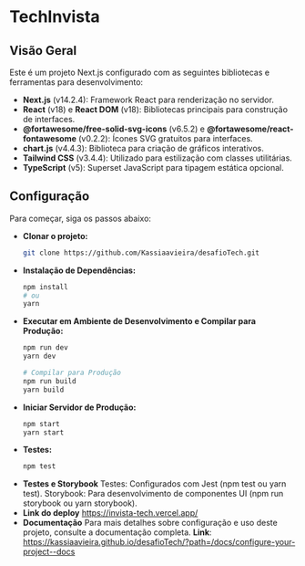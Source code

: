 # TechInvista

## Visão Geral

Este é um projeto Next.js configurado com as seguintes bibliotecas e ferramentas para desenvolvimento:

- **Next.js** (v14.2.4): Framework React para renderização no servidor.
- **React** (v18) e **React DOM** (v18): Bibliotecas principais para construção de interfaces.
- **@fortawesome/free-solid-svg-icons** (v6.5.2) e **@fortawesome/react-fontawesome** (v0.2.2): Ícones SVG gratuitos para interfaces.
- **chart.js** (v4.4.3): Biblioteca para criação de gráficos interativos.
- **Tailwind CSS** (v3.4.4): Utilizado para estilização com classes utilitárias.
- **TypeScript** (v5): Superset JavaScript para tipagem estática opcional.

## Configuração

Para começar, siga os passos abaixo:

- **Clonar o projeto:**
  ```bash
  git clone https://github.com/Kassiaavieira/desafioTech.git

- **Instalação de Dependências:**
  ```bash
  npm install
  # ou
  yarn
- **Executar em Ambiente de Desenvolvimento e Compilar para Produção:**
    ```bash
    npm run dev
    yarn dev

    # Compilar para Produção
    npm run build
    yarn build
- **Iniciar Servidor de Produção:**
    ```bash
    npm start
    yarn start
- **Testes:**
    ```bash
    npm test
- **Testes e Storybook**
    Testes: Configurados com Jest (npm test ou yarn test).
    Storybook: Para desenvolvimento de componentes UI (npm run storybook ou yarn storybook).
- **Link do deploy**
    https://invista-tech.vercel.app/
- **Documentação**
    Para mais detalhes sobre configuração e uso deste projeto, consulte a documentação completa.
    **Link**: https://kassiaavieira.github.io/desafioTech/?path=/docs/configure-your-project--docs